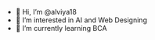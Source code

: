 - 👋 Hi, I’m @alviya18
- 👀 I’m interested in AI and Web Designing
- 🌱 I’m currently learning BCA

<!---
alviya18/alviya18 is a ✨ special ✨ repository because its `README.md` (this file) appears on your GitHub profile.
You can click the Preview link to take a look at your changes.
--->
